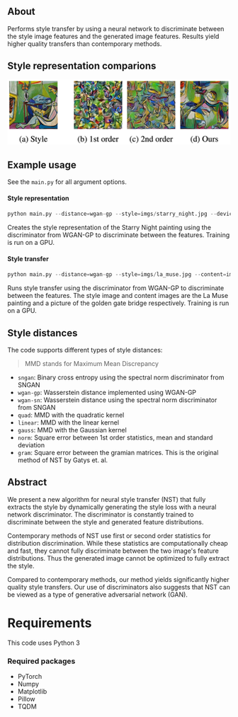 ## About
Performs style transfer by using a neural network to discriminate between the style image features and the generated image features. Results yield higher quality transfers than contemporary methods. 

## Style representation comparions
![style representation](imgs/style_rep.png)

## Example usage
See the `main.py` for all argument options.

#### Style representation
```python
python main.py --distance=wgan-gp --style=imgs/starry_night.jpg --device=cuda
```
Creates the style representation of the Starry Night painting using the discriminator from WGAN-GP to discriminate between the features.
Training is run on a GPU.

#### Style transfer
```python
python main.py --distance=wgan-gp --style=imgs/la_muse.jpg --content=imgs/golden_gate.jpg --device=cuda
```
Runs style transfer using the discriminator from WGAN-GP to discriminate between the features. 
The style image and content images are the La Muse painting and a picture of the golden gate bridge respectively. 
Training is run on a GPU.

## Style distances
The code supports different types of style distances:
> MMD stands for Maximum Mean Discrepancy
* `sngan`: Binary cross entropy using the spectral norm discriminator from SNGAN
* `wgan-gp`: Wasserstein distance implemented using WGAN-GP
* `wgan-sn`: Wasserstein distance using the spectral norm discriminator from SNGAN
* `quad`: MMD with the quadratic kernel
* `linear`: MMD with the linear kernel
* `gauss`: MMD with the Gaussian kernel
* `norm`: Square error between 1st order statistics, mean and standard deviation
* `gram`: Square error between the gramian matrices. This is the original method of NST by Gatys et. al.

## Abstract
We present a new algorithm for neural style transfer (NST) that fully extracts the style by dynamically generating the style loss with a neural network discriminator. The discriminator is constantly trained to discriminate between the style and generated feature distributions. 

Contemporary methods of NST use first or second order statistics for distribution discrimination. While these statistics are computationally cheap and fast, they cannot fully discriminate between the two image's feature distributions. Thus the generated image cannot be optimized to fully extract the style. 

Compared to contemporary methods, our method yields significantly higher quality style transfers. Our use of discriminators also suggests that NST can be viewed as a type of generative adversarial network (GAN).

# Requirements
This code uses Python 3

### Required packages
* PyTorch
* Numpy
* Matplotlib
* Pillow
* TQDM
